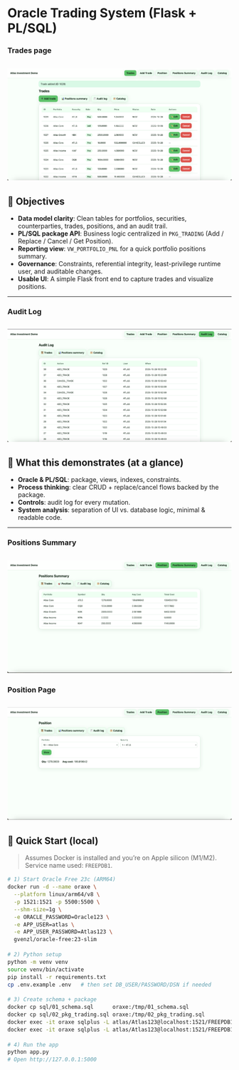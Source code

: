 # Oracle Trading System (Flask + PL/SQL)

### Trades page
![Trades page](images/trade_page.png "Trades table")
---

## 🎯 Objectives

- **Data model clarity**: Clean tables for portfolios, securities, counterparties, trades, positions, and an audit trail.
- **PL/SQL package API**: Business logic centralized in `PKG_TRADING` (Add / Replace / Cancel / Get Position).
- **Reporting view**: `VW_PORTFOLIO_PNL` for a quick portfolio positions summary.
- **Governance**: Constraints, referential integrity, least-privilege runtime user, and auditable changes.
- **Usable UI**: A simple Flask front end to capture trades and visualize positions.

---
### Audit Log
![Audit Log](images/Audit_log.png "Audit Log")
---

## 🧩 What this demonstrates (at a glance)

- **Oracle & PL/SQL**: package, views, indexes, constraints.
- **Process thinking**: clear CRUD + replace/cancel flows backed by the package.
- **Controls**: audit log for every mutation.
- **System analysis**: separation of UI vs. database logic, minimal & readable code.

---
### Positions Summary
![Positions Summary](images/positions_summary.png "Positions Summary")
---
### Position Page
![Position Page](images/position_page.png "Position Page")
---

## 🚀 Quick Start (local)

> Assumes Docker is installed and you’re on Apple silicon (M1/M2).  
> Service name used: `FREEPDB1`.

```bash
# 1) Start Oracle Free 23c (ARM64)
docker run -d --name oraxe \
  --platform linux/arm64/v8 \
  -p 1521:1521 -p 5500:5500 \
  --shm-size=1g \
  -e ORACLE_PASSWORD=Oracle123 \
  -e APP_USER=atlas \
  -e APP_USER_PASSWORD=Atlas123 \
  gvenzl/oracle-free:23-slim

# 2) Python setup
python -m venv venv
source venv/bin/activate
pip install -r requirements.txt
cp .env.example .env   # then set DB_USER/PASSWORD/DSN if needed

# 3) Create schema + package
docker cp sql/01_schema.sql      oraxe:/tmp/01_schema.sql
docker cp sql/02_pkg_trading.sql oraxe:/tmp/02_pkg_trading.sql
docker exec -it oraxe sqlplus -L atlas/Atlas123@localhost:1521/FREEPDB1 @/tmp/01_schema.sql
docker exec -it oraxe sqlplus -L atlas/Atlas123@localhost:1521/FREEPDB1 @/tmp/02_pkg_trading.sql

# 4) Run the app
python app.py
# Open http://127.0.0.1:5000
